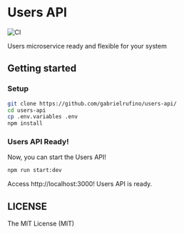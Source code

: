 # Users API

![CI](https://github.com/gabrielrufino/users-api/workflows/ci/badge.svg)

Users microservice ready and flexible for your system

## Getting started

### Setup

```bash
git clone https://github.com/gabrielrufino/users-api/
cd users-api
cp .env.variables .env
npm install
```

### Users API Ready!

Now, you can start the Users API!

```bash
npm run start:dev
```

Access http://localhost:3000! Users API is ready.

## LICENSE

The MIT License (MIT)
